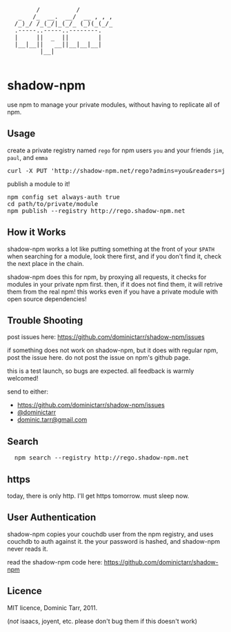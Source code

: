 <pre class=art>

        /          /         
   _   /_  __.  __/  __ , , ,
  /_)_/ /_(_/|_(_/_ (_)(_(_/_
  .-----..-----..--------.
  |     ||  _  ||        |
  |__|__||   __||__|__|__|
         |__|             

</pre>

# shadow-npm

use npm to manage your private modules, without having to replicate all of npm.

## Usage

create a private registry named `rego` for npm users `you` and your friends `jim`, `paul`, and `emma`

<pre>
curl -X PUT 'http://shadow-npm.net/rego?admins=you&readers=jim,paul,emma'
</pre>


publish a module to it!

<pre>
npm config set always-auth true
cd path/to/private/module
npm publish --registry http://rego.shadow-npm.net
</pre>

## How it Works

shadow-npm works a lot like putting something at the front of your `$PATH` 
when searching for a module, look there first, and if you don't find it, check the next place in the chain.

shadow-npm does this for npm, by proxying all requests, 
it checks for modules in your private npm first.
then, if it does not find them, it will retrive them from the real npm! 
this works even if you have a private module with open source dependencies!

## Trouble Shooting

post issues here: https://github.com/dominictarr/shadow-npm/issues

if something does not work on shadow-npm, but it does with regular npm, post the issue here.
do not post the issue on npm's github page.

this is a test launch, so bugs are expected. all feedback is warmly welcomed!

send to either: 

  * https://github.com/dominictarr/shadow-npm/issues
  * [@dominictarr](http://twitter.com/#!/dominictarr)
  * dominic.tarr@gmail.com

## Search

<pre>
  npm search --registry http://rego.shadow-npm.net
</pre>

## https

today, there is only http. I'll get https tomorrow. must sleep now.

## User Authentication

  shadow-npm copies your couchdb user from the npm registry, and uses couchdb to auth against it. the your password is hashed, and shadow-npm never reads it.
  
  read the shadow-npm code here: https://github.com/dominictarr/shadow-npm

## Licence

MIT licence, Dominic Tarr, 2011. 

(_not_ isaacs, joyent, etc. please don't bug them if this doesn't work)